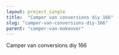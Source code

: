 ```yaml
---
layout: project_single
title:  "Camper van conversions diy 166"
slug: "camper-van-conversions-diy-166"
parent: "camper-van-makeover"
---
```

Camper van conversions diy 166